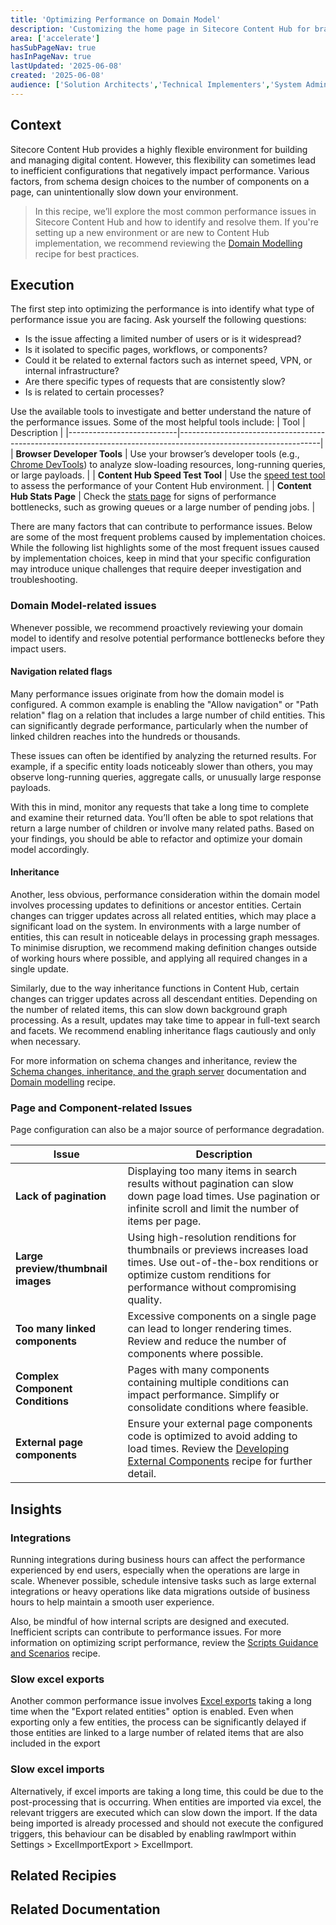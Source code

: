 ```yaml
---
title: 'Optimizing Performance on Domain Model'
description: 'Customizing the home page in Sitecore Content Hub for branding, personalization, and usability.'
area: ['accelerate']
hasSubPageNav: true
hasInPageNav: true
lastUpdated: '2025-06-08'
created: '2025-06-08'
audience: ['Solution Architects','Technical Implementers','System Administrators']
---
```


## Context
Sitecore Content Hub provides a highly flexible environment for building and managing digital content. However, this flexibility can sometimes lead to inefficient configurations that negatively impact performance. Various factors, from schema design choices to the number of components on a page, can unintentionally slow down your environment.

> In this recipe, we’ll explore the most common performance issues in Sitecore Content Hub and how to identify and resolve them. If you're setting up a new environment or are new to Content Hub implementation, we recommend reviewing the [Domain Modelling](/learn/accelerate/content-hub/pre-development/data-model/domain-modelling) recipe for best practices.

## Execution
The first step into optimizing the performance is into identify what type of performance issue you are facing. Ask yourself the following questions:
- Is the issue affecting a limited number of users or is it widespread?
- Is it isolated to specific pages, workflows, or components?
- Could it be related to external factors such as internet speed, VPN, or internal infrastructure?
- Are there specific types of requests that are consistently slow?
- Is is related to certain processes?

Use the available tools to investigate and better understand the nature of the performance issues. Some of the most helpful tools include:
| Tool                      | Description                                                                                                     |
|---------------------------|-----------------------------------------------------------------------------------------------------------------|
| **Browser Developer Tools**   | Use your browser’s developer tools (e.g., [Chrome DevTools](https://developer.chrome.com/docs/devtools/performance/reference )) to analyze slow-loading resources, long-running queries, or large payloads. |
| **Content Hub Speed Test Tool** | Use the [speed test tool](https://doc.sitecore.com/ch/en/users/content-hub/perform-a-speed-test.html) to assess the performance of your Content Hub environment.                             |
| **Content Hub Stats Page**    | Check the [stats page](https://doc.sitecore.com/ch/en/users/content-hub/current-activity.html) for signs of performance bottlenecks, such as growing queues or a large number of pending jobs. |


There are many factors that can contribute to performance issues. Below are some of the most frequent problems caused by implementation choices. While the following list highlights some of the most frequent issues caused by implementation choices, keep in mind that your specific configuration may introduce unique challenges that require deeper investigation and troubleshooting.

### Domain Model-related issues
Whenever possible, we recommend proactively reviewing your domain model to identify and resolve potential performance bottlenecks before they impact users.

#### Navigation related flags
Many performance issues originate from how the domain model is configured. A common example is enabling the "Allow navigation" or "Path relation" flag on a relation that includes a large number of child entities. This can significantly degrade performance, particularly when the number of linked children reaches into the hundreds or thousands.

These issues can often be identified by analyzing the returned results. For example, if a specific entity loads noticeably slower than others, you may observe long-running queries, aggregate calls, or unusually large response payloads.

With this in mind, monitor any requests that take a long time to complete and examine their returned data. You’ll often be able to spot relations that return a large number of children or involve many related paths. Based on your findings, you should be able to refactor and optimize your domain model accordingly.

#### Inheritance
Another, less obvious, performance consideration within the domain model involves processing updates to definitions or ancestor entities. Certain changes can trigger updates across all related entities, which may place a significant load on the system. In environments with a large number of entities, this can result in noticeable delays in processing graph messages. To minimise disruption, we recommend making definition changes outside of working hours where possible, and applying all required changes in a single update.

 Similarly, due to the way inheritance functions in Content Hub, certain changes can trigger updates across all descendant entities. Depending on the number of related items, this can slow down background graph processing. As a result, updates may take time to appear in full-text search and facets. We recommend enabling inheritance flags cautiously and only when necessary.

 For more information on schema changes and inheritance, review the [Schema changes, inheritance, and the graph server](https://doc.sitecore.com/ch/en/users/content-hub/schema-changes,-inheritance,-and-the-graph-server.html) documentation  and [Domain modelling](/learn/accelerate/content-hub/pre-development/data-model/domain-modelling) recipe.

### Page and Component-related Issues
Page configuration can also be a major source of performance degradation. 

| Issue                           | Description                                                                                                                                                                                                 |
|----------------------------------|-------------------------------------------------------------------------------------------------------------------------------------------------------------------------------------------------------------|
| **Lack of pagination**              | Displaying too many items in search results without pagination can slow down page load times. Use pagination or infinite scroll and limit the number of items per page.                                   |
| **Large preview/thumbnail images**| Using high-resolution renditions for thumbnails or previews increases load times. Use out-of-the-box renditions or optimize custom renditions for performance without compromising quality.               |
| **Too many linked components**      | Excessive components on a single page can lead to longer rendering times. Review and reduce the number of components where possible.                                                                       |
| **Complex Component Conditions**    | Pages with many components containing multiple conditions can impact performance. Simplify or consolidate conditions where feasible.                                                                       |
| **External page components**        | Ensure your external page components code is optimized to avoid adding to load times. Review the [Developing External Components](/learn/accelerate/content-hub/implementation/custom-logic/developing-external-components) recipe for further detail.                                              |



## Insights
### Integrations
Running integrations during business hours can affect the performance experienced by end users, especially when the operations are large in scale. Whenever possible, schedule intensive tasks such as large external integrations or heavy operations like data migrations outside of business hours to help maintain a smooth user experience.

Also, be mindful of how internal scripts are designed and executed. Inefficient scripts can contribute to performance issues. For more information on optimizing script performance, review the [Scripts Guidance and Scenarios](/learn/accelerate/content-hub/implementation/custom-logic/scripting-guidance-and-scenarios) recipe.

### Slow excel exports
Another common performance issue involves  [Excel exports](https://doc.sitecore.com/ch/en/users/content-hub/export-excel-data.html) taking a long time when the "Export related entities" option is enabled. Even when exporting only a few entities, the process can be significantly delayed if those entities are linked to a large number of related items that are also included in the export

### Slow excel imports
Alternatively, if excel imports are taking a long time, this could be due to the post-processing that is occurring. When entities are imported via excel, the relevant triggers are executed which can slow down the import. If the data being imported is already processed and should not execute the configured triggers, this behaviour can be disabled by enabling rawImport within Settings > ExcelImportExport > ExcelImport.

## Related Recipies

<Row columns={2}>
  <Link title="Domain Modelling" link="/learn/accelerate/content-hub/pre-development/data-model/domain-modelling" />
  <Link title="Content Structuring" link="/learn/accelerate/content-hub/pre-development/data-model/content-structuring" />  
  <Link title="Scripts Guidance and Scenarios" link="/learn/accelerate/content-hub/implementation/custom-logic/scripting-guidance-and-scenarios" />  
  <Link title="Developing External Components" link="/learn/accelerate/content-hub/implementation/custom-logic/developing-external-components" />    
</Row>

## Related Documentation

<Row columns={2}>
<Link title="Performance" link="https://doc.sitecore.com/ch/en/users/content-hub/performance.html" />  
  <Link title="Perform a speed test" link="https://doc.sitecore.com/ch/en/users/content-hub/perform-a-speed-test.html" />
  <Link title="Current activity" link="https://doc.sitecore.com/ch/en/users/content-hub/current-activity.html" />
<Link title="Schema changes, inheritance, and the graph server" link="https://doc.sitecore.com/ch/en/users/content-hub/schema-changes,-inheritance,-and-the-graph-server.html" />  
<Link title="Export Excel data" link="https://doc.sitecore.com/ch/en/users/content-hub/export-excel-data.html"/>
</Row>
